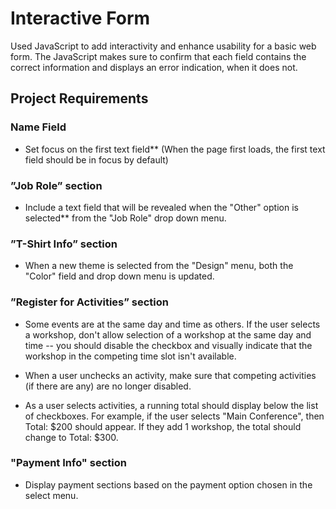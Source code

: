 # Interactive Form 

Used JavaScript to add interactivity and enhance usability for a basic web form. The JavaScript makes sure to confirm that each field contains the correct information and displays an error indication, when it does not. 



## Project Requirements 

### Name Field 

- Set focus on the first text field** (When the page first loads, the first text field should be in focus by default)

### ”Job Role” section

- Include a text field that will be revealed when the "Other" option is selected** from the "Job Role" drop down menu. 

### ”T-Shirt Info” section

- When a new theme is selected from the "Design" menu, both the "Color" field and drop down menu is updated.

### ”Register for Activities” section

- Some events are at the same day and time as others. If the user selects a workshop, don't allow selection of a workshop at the same day and time -- you should disable the checkbox and visually indicate that the workshop in the competing time slot isn't available.

- When a user unchecks an activity, make sure that competing activities (if there are any) are no longer disabled. 

- As a user selects activities, a running total should display below the list of checkboxes. For example, if the user selects "Main Conference", then Total: $200 should appear. If they add 1 workshop, the total should change to Total: $300.

### "Payment Info" section 
- Display payment sections based on the payment option chosen in the select menu.

